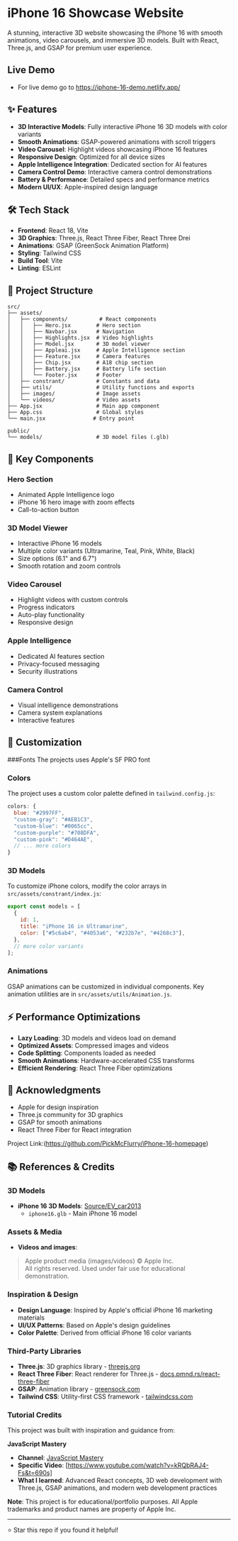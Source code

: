 # iPhone 16 Showcase Website

A stunning, interactive 3D website showcasing the iPhone 16 with smooth animations, video carousels, and immersive 3D models. Built with React, Three.js, and GSAP for premium user experience.

## Live Demo
- For live demo go to https://iphone-16-demo.netlify.app/

## ✨ Features

- **3D Interactive Models**: Fully interactive iPhone 16 3D models with color variants
- **Smooth Animations**: GSAP-powered animations with scroll triggers
- **Video Carousel**: Highlight videos showcasing iPhone 16 features
- **Responsive Design**: Optimized for all device sizes
- **Apple Intelligence Integration**: Dedicated section for AI features
- **Camera Control Demo**: Interactive camera control demonstrations
- **Battery & Performance**: Detailed specs and performance metrics
- **Modern UI/UX**: Apple-inspired design language

## 🛠️ Tech Stack

- **Frontend**: React 18, Vite
- **3D Graphics**: Three.js, React Three Fiber, React Three Drei
- **Animations**: GSAP (GreenSock Animation Platform)
- **Styling**: Tailwind CSS
- **Build Tool**: Vite
- **Linting**: ESLint

## 📁 Project Structure

```
src/
├── assets/
│   ├── components/          # React components
│   │   ├── Hero.jsx        # Hero section
│   │   ├── Navbar.jsx      # Navigation
│   │   ├── Highlights.jsx  # Video highlights
│   │   ├── Model.jsx       # 3D model viewer
│   │   ├── Appleai.jsx     # Apple Intelligence section
│   │   ├── Feature.jsx     # Camera features
│   │   ├── Chip.jsx        # A18 chip section
│   │   ├── Battery.jsx     # Battery life section
│   │   └── Footer.jsx      # Footer
│   ├── constrant/          # Constants and data
│   ├── utils/              # Utility functions and exports
│   ├── images/             # Image assets
│   └── videos/             # Video assets
├── App.jsx                 # Main app component
├── App.css                 # Global styles
└── main.jsx               # Entry point

public/
└── models/                 # 3D model files (.glb)
```

## 🎨 Key Components

### Hero Section
- Animated Apple Intelligence logo
- iPhone 16 hero image with zoom effects
- Call-to-action button

### 3D Model Viewer
- Interactive iPhone 16 models
- Multiple color variants (Ultramarine, Teal, Pink, White, Black)
- Size options (6.1" and 6.7")
- Smooth rotation and zoom controls

### Video Carousel
- Highlight videos with custom controls
- Progress indicators
- Auto-play functionality
- Responsive design

### Apple Intelligence
- Dedicated AI features section
- Privacy-focused messaging
- Security illustrations

### Camera Control
- Visual intelligence demonstrations
- Camera system explanations
- Interactive features

## 🎯 Customization

###Fonts
The projects uses Apple's SF PRO font

### Colors
The project uses a custom color palette defined in `tailwind.config.js`:

```javascript
colors: {
  blue: "#2997FF",
  "custom-gray": "#AEB1C3",
  "custom-blue": "#0065cc",
  "custom-purple": "#708DFA",
  "custom-pink": "#D464AE",
  // ... more colors
}
```

### 3D Models
To customize iPhone colors, modify the color arrays in `src/assets/constrant/index.js`:

```javascript
export const models = [
  {
    id: 1,
    title: "iPhone 16 in Ultramarine",
    color: ["#5c6ab4", "#4053a6", "#232b7e", "#4268c3"],
  },
  // more color variants
];
```

### Animations
GSAP animations can be customized in individual components. Key animation utilities are in `src/assets/utils/Animation.js`.


## ⚡ Performance Optimizations

- **Lazy Loading**: 3D models and videos load on demand
- **Optimized Assets**: Compressed images and videos
- **Code Splitting**: Components loaded as needed
- **Smooth Animations**: Hardware-accelerated CSS transforms
- **Efficient Rendering**: React Three Fiber optimizations


## 🙏 Acknowledgments

- Apple for design inspiration
- Three.js community for 3D graphics
- GSAP for smooth animations
- React Three Fiber for React integration


Project Link:(https://github.com/PickMcFlurry/iPhone-16-homepage)

## 📚 References & Credits

### 3D Models
- **iPhone 16 3D Models**: [Source/EV_car2013](https://sketchfab.com/3d-models/iphone-16-ultramarine-fixed-8eb2922b08b44ea78bbbda66a63d68cd)
  - `iphone16.glb` - Main iPhone 16 model

### Assets & Media
- **Videos and images**: 
> Apple product media (images/videos) © Apple Inc.  
> All rights reserved. Used under fair use for educational demonstration.

### Inspiration & Design
- **Design Language**: Inspired by Apple's official iPhone 16 marketing materials
- **UI/UX Patterns**: Based on Apple's design guidelines
- **Color Palette**: Derived from official iPhone 16 color variants

### Third-Party Libraries
- **Three.js**: 3D graphics library - [threejs.org](https://threejs.org/)
- **React Three Fiber**: React renderer for Three.js - [docs.pmnd.rs/react-three-fiber](https://docs.pmnd.rs/react-three-fiber)
- **GSAP**: Animation library - [greensock.com](https://greensock.com/)
- **Tailwind CSS**: Utility-first CSS framework - [tailwindcss.com](https://tailwindcss.com/)


### Tutorial Credits
This project was built with inspiration and guidance from:

**JavaScript Mastery**
- **Channel**: [JavaScript Mastery](https://www.youtube.com/@javascriptmastery)
- **Specific Video**: [https://www.youtube.com/watch?v=kRQbRAJ4-Fs&t=690s]
- **What I learned**: Advanced React concepts, 3D web development with Three.js, GSAP animations, and modern web development practices


**Note**: This project is for educational/portfolio purposes. All Apple trademarks and product names are property of Apple Inc.

---

⭐ Star this repo if you found it helpful!
